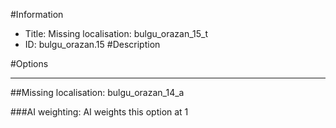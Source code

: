 #Information
 - Title: Missing localisation: bulgu_orazan_15_t
 - ID: bulgu_orazan.15
#Description

#Options

___
##Missing localisation: bulgu_orazan_14_a

###AI weighting:
AI weights this option at 1


